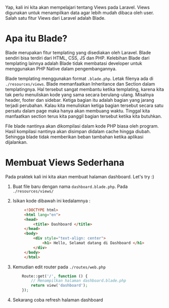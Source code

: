 Yap, kali ini kita akan mempelajari tentang Views pada Laravel. Views digunakan untuk menampilkan data agar lebih mudah dibaca oleh user. Salah satu fitur Views dari Laravel adalah Blade. 

# Apa itu Blade?

Blade merupakan fitur templating yang disediakan oleh Laravel. Blade sendiri bisa terdiri dari HTML, CSS, JS dan PHP. Kelebihan Blade dari templating lainnya adalah Blade tidak membatasi developer untuk menggunakan PHP Native dalam pengembangannya.

Blade templating menggunakan format `.blade.php`. Letak filenya ada di `./resources/views`. Blade memanfaatkan Inheritance dan Section dalam templatingnya. Hal tersebut sangat membantu ketika templating, karena kita tak perlu menuliskan kode yang sama secara berulang-ulang. Misalnya header, footer dan sidebar. Ketiga bagian itu adalah bagian yang jarang terjadi perubahan. Kalau kita menuliskan ketiga bagian tersebut secara satu persatu dalam page maka hanya akan membuang waktu. Tinggal kita manfaatkan section terus kita panggil bagian tersebut ketika kita butuhkan.

File blade nantinya akan dikompilasi dalam kode PHP biasa oleh program. Hasil kompilasi nantinya akan disimpan didalam cache hingga diubah. Sehingga blade tidak memberikan beban tambahan ketika aplikasi dijalankan.

# Membuat Views Sederhana

Pada praktek kali ini kita akan membuat halaman dashboard. Let's try :)

1. Buat file baru dengan nama `dashboard.blade.php`. Pada `./resources/views/`
2. Isikan kode dibawah ini kedalamnya :
   
   ```html
        <!DOCTYPE html>
        <html lang="en">
        <head>
            <title> Dashboard </title>
        </head>
        <body>
            <div style="text-align: center">
                <h1> Hello, Selamat datang di Dashboard </h1>
            </div>
        </body>
        </html> 
   ```
3. Kemudian edit router pada `./routes/web.php`

    ```php
        Route::get('/', function () {
            // Menampilkan halaman dashboard.blade.php
            return view('dashboard');
        });
    ```

4. Sekarang coba refresh halaman dashboard